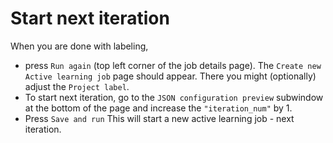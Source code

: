 # Start next iteration

When you are done with labeling, 
- press `Run again` (top left corner of the job details page).
The `Create new Active learning job` page should appear. There you might (optionally) adjust the `Project label`.
- To start next iteration, go to the `JSON configuration preview` subwindow at the bottom of the page and increase the `"iteration_num"` by 1.
- Press `Save and run`
This will start a new active learning job - next iteration.
